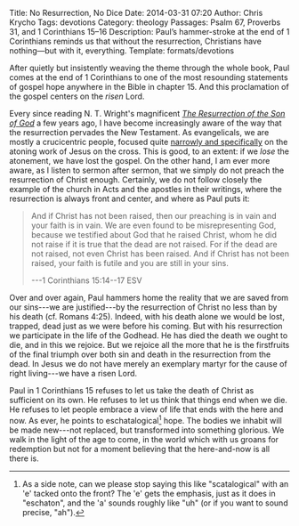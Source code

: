 Title: No Resurrection, No Dice
Date: 2014-03-31 07:20
Author: Chris Krycho
Tags: devotions
Category: theology
Passages: Psalm 67, Proverbs 31, and 1 Corinthians 15&ndash;16
Description: Paul&rsquo;s hammer-stroke at the end of 1 Corinthians reminds us that without the resurrection, Christians have nothing&mdash;but with it, everything.
Template: formats/devotions

After quietly but insistently weaving the theme through the whole book, Paul
comes at the end of 1 Corinthians to one of the most resounding statements of
gospel hope anywhere in the Bible in chapter 15. And this proclamation of the
gospel centers on the *risen* Lord.

Every since reading N. T. Wright's magnificent [_The Resurrection of the Son of
God_][wright] a few years ago, I have become increasingly aware of the way that
the resurrection pervades the New Testament. As evangelicals, we are mostly a
crucicentric people, focused quite [narrowly and specifically][atonement] on the
atoning work of Jesus on the cross. This is good, to an extent: if we *lose* the
atonement, we have lost the gospel. On the other hand, I am ever more aware, as
I listen to sermon after sermon, that we simply do not preach the resurrection
of Christ enough. Certainly, we do not follow closely the example of the church
in Acts and the apostles in their writings, where the resurrection is always
front and center, and where as Paul puts it:

>   And if Christ has not been raised, then our preaching is in vain and your
>   faith is in vain. We are even found to be misrepresenting God, because we
>   testified about God that he raised Christ, whom he did not raise if it is
>   true that the dead are not raised. For if the dead are not raised, not even
>   Christ has been raised. And if Christ has not been raised, your faith is
>   futile and you are still in your sins.
>
> ---1 Corinthians 15:14--17 ESV

Over and over again, Paul hammers home the reality that we are saved from our
sins---we are justified---by the resurrection of Christ no less than by his
death (cf. Romans 4:25). Indeed, with his death alone we would be lost, trapped,
dead just as we were before his coming. But with his resurrection we participate
in the life of the Godhead. He has died the death we ought to die, and in this
we rejoice. But we rejoice all the more that he is the firstfruits of the final
triumph over both sin and death in the resurrection from the dead. In Jesus we
do not have merely an exemplary martyr for the cause of right living---we have a
risen Lord.

Paul in 1 Corinthians 15 refuses to let us take the death of Christ as
sufficient on its own. He refuses to let us think that things end when we die.
He refuses to let people embrace a view of life that ends with the here and now.
As ever, he points to eschatalogical[^pronunciation] hope. The bodies we inhabit
will be made new---not replaced, but transformed into something glorious. We
walk in the light of the age to come, in the world which with us groans for
redemption but not for a moment believing that the here-and-now is all there is.

[wright]: http://www.christianbook.com/Christian/Books/product?event=AFF&amp;p=1179430&amp;item_no=26794
[atonement]: http://www.chriskrycho.com/2014/the-atonement-leon-morris.html

[^pronunciation]: As a side note, can we please stop saying this like
    "scatalogical" with an 'e' tacked onto the front? The 'e' gets the emphasis,
    just as it does in "eschaton", and the 'a' sounds roughly like "uh" (or if
    you want to sound precise, "ah").